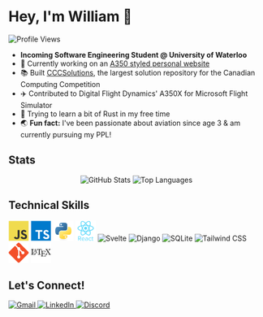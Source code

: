 # Hey, I'm William 👋

<img src="https://komarev.com/ghpvc/?username=tankman61&style=flat-square&color=blue" alt="Profile Views" />

- **Incoming Software Engineering Student @ University of Waterloo**
- 🔭 Currently working on an [A350 styled personal website](https://github.com/Tankman61/personal-website)
- 📚 Built [CCCSolutions](https://cccsolutions.ca), the largest solution repository for the Canadian Computing Competition
- ✈️ Contributed to Digital Flight Dynamics' A350X for Microsoft Flight Simulator
- 🌱 Trying to learn a bit of Rust in my free time
- 🌏 **Fun fact:** I've been passionate about aviation since age 3 & am currently pursuing my PPL!


## Stats

<div align="center">
  <img src="https://github-readme-stats.vercel.app/api?username=tankman61&theme=nord&show_icons=true&hide_border=true&count_private=true" height="150" alt="GitHub Stats" />
  <img src="https://github-readme-stats.vercel.app/api/top-langs/?username=tankman61&theme=nord&show_icons=true&hide_border=true&layout=compact" height="150" alt="Top Languages" />
</div>

## Technical Skills

<div align="left">
  <img src="https://raw.githubusercontent.com/devicons/devicon/master/icons/javascript/javascript-original.svg" alt="JavaScript" width="40" height="40"/>
  <img src="https://raw.githubusercontent.com/devicons/devicon/master/icons/typescript/typescript-original.svg" alt="TypeScript" width="40" height="40"/>
  <img src="https://raw.githubusercontent.com/devicons/devicon/master/icons/python/python-original.svg" alt="Python" width="40" height="40"/>
  <img src="https://raw.githubusercontent.com/devicons/devicon/master/icons/react/react-original-wordmark.svg" alt="React" width="40" height="40"/>
  <img src="https://upload.wikimedia.org/wikipedia/commons/1/1b/Svelte_Logo.svg" alt="Svelte" width="40" height="40"/>
  <img src="https://cdn.worldvectorlogo.com/logos/django.svg" alt="Django" width="40" height="40"/>
  <img src="https://www.vectorlogo.zone/logos/sqlite/sqlite-icon.svg" alt="SQLite" width="40" height="40"/>
  <img src="https://www.vectorlogo.zone/logos/tailwindcss/tailwindcss-icon.svg" alt="Tailwind CSS" width="40" height="40"/>
  <img src="https://raw.githubusercontent.com/devicons/devicon/master/icons/git/git-original.svg" alt="Git" width="40" height="40"/>
  <img src="https://raw.githubusercontent.com/devicons/devicon/master/icons/latex/latex-original.svg" alt="LaTeX" width="40" height="40"/>
</div>

## Let's Connect!

<div align="left">
  <a href="mailto:willi64645@gmail.com">
    <img src="https://img.shields.io/static/v1?message=Gmail&logo=gmail&label=&color=D14836&logoColor=white&labelColor=&style=for-the-badge" height="35" alt="Gmail" />
  </a>
  <a href="https://linkedin.com/in/williamyang07">
    <img src="https://img.shields.io/static/v1?message=LinkedIn&logo=linkedin&label=&color=0077B5&logoColor=white&labelColor=&style=for-the-badge" height="35" alt="LinkedIn" />
  </a>
  <a href="https://no_better_way_to_do_this_but_its_tankman69_lolol">
    <img src="https://img.shields.io/static/v1?message=Discord&logo=discord&label=&color=7289DA&logoColor=white&labelColor=&style=for-the-badge" height="35" alt="Discord" />
  </a>
</div>
